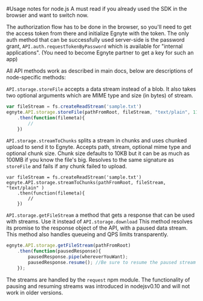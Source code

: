 #Usage notes for node.js
A must read if you already used the SDK in the browser and want to switch now.

The authorization flow has to be done in the browser, so you'll need to get the access token from there and initialize Egnyte with the token. 
The only auth method that can be successfully used server-side is the password grant, `API.auth.requestTokenByPassword` which is available for "internal applications". (You need to become Egnyte partner to get a key for such an app)

All API methods work as described in main docs, below are descriptions of node-specific methods:

`API.storage.storeFile` accepts a data stream instead of a blob. It also takes two optional arguments which are MIME type and size (in bytes) of stream.

```javascript
var fileStream = fs.createReadStream('sample.txt')
egnyte.API.storage.storeFile(pathFromRoot, fileStream, "text/plain", 1105)
    .then(function(filemeta){
        //
    })

```

`API.storage.streamToChunks` splits a stream in chunks and uses chunked upload to send it to Egnyte. Accepts path, stream, optional mime type and optional chunk size. Chunk size defaults to 10KB but it can be as much as 100MB if you know the file's big. 
Resolves to the same signature as `storeFile` and fails if any chunk failed to upload.

```
var fileStream = fs.createReadStream('sample.txt')
egnyte.API.storage.streamToChunks(pathFromRoot, fileStream, "text/plain" )
    .then(function(filemeta){
        //
    })

```

`API.storage.getFileStream` a method that gets a response that can be used with streams. Use it instead of `API.storage.download`
This method resolves its promise to the response object of the API, with a paused data stream. This method also handles queueing and QPS limits transparently.


```javascript
egnyte.API.storage.getFileStream(pathFromRoot)
    .then(function(pausedResponse){
        pausedResponse.pipe(whereverYouWant);
        pausedResponse.resume(); //Be sure to resume the paused stream
    });

```

The streams are handled by the `request` npm module. The functionality of pausing and resuming streams was introduced in nodejsv0.10 and will not work in older versions.